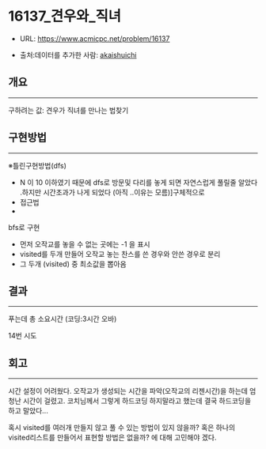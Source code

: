 # 16137_견우와_직녀

- URL: https://www.acmicpc.net/problem/16137

- 출처:데이터를 추가한 사람: [akaishuichi](https://www.acmicpc.net/user/akaishuichi)


## 개요

---

구하려는 값: 견우가 직녀를 만나는 법찾기





## 구현방법

---

※틀린구현방법(dfs)

- N 이 10 이하였기 때문에 dfs로  방문및 다리를 놓게 되면 자연스럽게 풀릴줄 알았다 .하지만 시간초과가 나게 되었다 (아직 ..이유는 모름)]구체적으로
- 접근법
- 



bfs로 구현

- 먼저 오작교를 놓을 수 없는 곳에는 -1 을 표시 
- visited를 두개 만들어 오작교 놓는 찬스를 쓴 경우와 안쓴 경우로 분리
- 그 두개 (visited) 중 최소값을 뽑아옴

## 

## 결과

---

푸는데 총 소요시간 (코딩:3시간 오바)

14번 시도 

## 회고

---

시간 설정이 어려웠다. 오작교가 생성되는 시간을 파악(오작교의 리젠시간)을 하는데 엄청난 시간이 걸렸고. 코치님께서 그렇게 하드코딩 하지말라고 했는데 결국 하드코딩을 하고 말았다...

혹시 visited를 여러개 만들지 않고 풀 수 있는 방법이 있지 않을까? 혹은 하나의 visited리스트를 만들어서 표현할 방법은 없을까? 에 대해 고민해야 겠다.